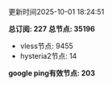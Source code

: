 更新时间2025-10-01 18:24:51

**总订阅: 227**
**总节点: 35196**
- vless节点: 9455
- hysteria2节点: 14

**google ping有效节点: 203**
